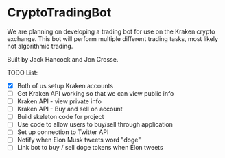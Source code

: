 # CryptoTradingBot
We are planning on developing a trading bot for use on the Kraken crypto exchange. This bot will perform multiple different trading tasks, most likely not algorithmic trading.

Built by Jack Hancock and Jon Crosse.

TODO List:
- [X] Both of us setup Kraken accounts
- [ ] Get Kraken API working so that we can view public info
- [ ] Kraken API - view private info
- [ ] Kraken API - Buy and sell on account
- [ ] Build skeleton code for project
- [ ] Use code to allow users to buy/sell through application
- [ ] Set up connection to Twitter API
- [ ] Notify when Elon Musk tweets word "doge"
- [ ] Link bot to buy / sell doge tokens when Elon tweets
